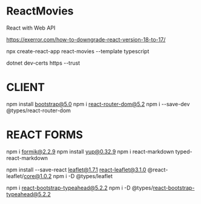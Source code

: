 # ReactMovies
React with Web API

https://exerror.com/how-to-downgrade-react-version-18-to-17/


npx create-react-app react-movies --template typescript

dotnet dev-certs https --trust




# CLIENT
npm install bootstrap@5.0
npm i react-router-dom@5.2
npm i --save-dev @types/react-router-dom

# REACT FORMS
npm i formik@2.2.9 
npm install yup@0.32.9
npm i react-markdown typed-react-markdown

npm install --save-react leaflet@1.7.1 react-leaflet@3.1.0 @react-leaflet/core@1.0.2
npm i -D @types/leaflet


npm i react-bootstrap-typeahead@5.2.2
npm i -D @types/react-bootstrap-typeahead@5.2.2